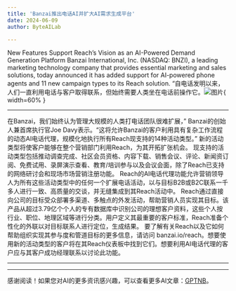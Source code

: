 ```yaml
---
title: 'Banzai推出电话AI并扩大AI需求生成平台'
date: 2024-06-09
author: ByteAILab

---
```


New Features Support Reach’s Vision as an AI-Powered Demand Generation Platform
Banzai International, Inc. (NASDAQ: BNZI), a leading marketing technology company that provides essential marketing and sales solutions, today announced it has added support for AI-powered phone agents and 11 new campaign types to its Reach solution.
“自电话发明以来，人们一直利用电话与客户取得联系，但始终需要人类坐在电话前操作它。![图片](https://ai-techpark.com/wp-content/uploads/2024/06/Banzai-L-960x540.jpg){ width=60% }

---
在Banzai，我们始终认为管理大规模的人类打电话团队很难扩展，” Banzai的创始人兼首席执行官Joe Davy表示。“这将允许Banzai的客户利用具有复杂工作流程的动态AI电话代理，规模化地执行所有Reach现支持的14种活动类型。”
新的活动类型将使客户能够在整个营销部门利用Reach，为其开拓扩张机会。
现支持的活动类型包括推动调查完成、社区会员资格、内容下载、销售会议、评论、新闻资订阅、免费试用、录屏演示查看、教育/培训参与以及会议会面，除了Reach已支持的网络研讨会和现场市场营销注册功能。
Reach的AI电话代理功能允许营销领导人为所有这些活动类型中的任何一个扩展电话活动，以与目标B2B或B2C联系一千多人进行一致、高质量的交谈，并无缝集成到其Reach活动中。
Reach通过直接向公司的目标受众部署多渠道、多触点的外发活动，帮助营销人员实现其目标。该产品从超过3.79亿个个人的专有数据库中识别公司的理想客户资料，这些个人按行业、职位、地理区域等进行分类。用户定义其最重要的客户标准，Reach准备个性化的外联以对目标联系人进行定位，生成结果。
要了解有关Reach以及它如何帮助组织实现其参与度和管道目标的更多信息，请访问 banzai.io/reach。想要使用新的活动类型的客户将在其Reach仪表板中找到它们。想要利用AI电话代理的客户应与其客户成功经理联系以讨论此功能。

---
---
感谢阅读！如果您对AI的更多资讯感兴趣，可以查看更多AI文章：[GPTNB](https://gptnb.com)。